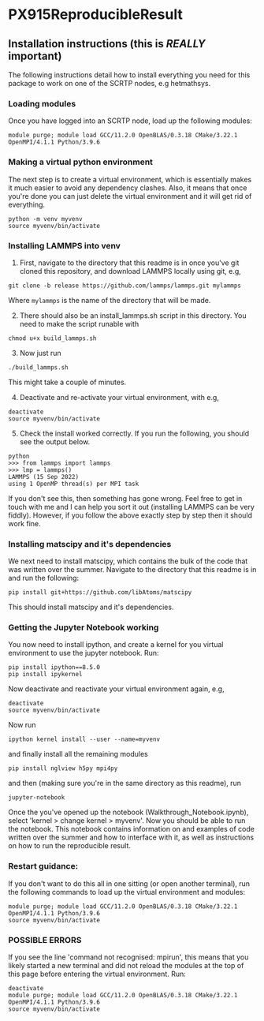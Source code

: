 # PX915ReproducibleResult
## Installation instructions (this is *REALLY* important)
The following instructions detail how to install everything you need for this package to work on one of the SCRTP nodes, e.g hetmathsys.

### Loading modules

Once you have logged into an SCRTP node, load up the following modules:

```
module purge; module load GCC/11.2.0 OpenBLAS/0.3.18 CMake/3.22.1 OpenMPI/4.1.1 Python/3.9.6
```

### Making a virtual python environment

The next step is to create a virtual environment, which is essentially makes it much easier to avoid any dependency clashes. Also, it means that once you're done you can just delete the virtual environment and it will get rid of everything.

```
python -m venv myvenv
source myvenv/bin/activate
```

### Installing LAMMPS into venv
1. First, navigate to the directory that this readme is in once you've git cloned this repository, and download LAMMPS locally using git, e.g,
```
git clone -b release https://github.com/lammps/lammps.git mylammps
```
Where `mylammps` is the name of the directory that will be made.

2. There should also be an install_lammps.sh script in this directory. You need to make the script runable with 
```
chmod u+x build_lammps.sh
```

3. Now just run
```
./build_lammps.sh
```
This might take a couple of minutes.

4. Deactivate and re-activate your virtual environment, with e.g,
```
deactivate
source myvenv/bin/activate
```
5. Check the install worked correctly. If you run the following, you should see the output below.
```
python
>>> from lammps import lammps
>>> lmp = lammps()
LAMMPS (15 Sep 2022)
using 1 OpenMP thread(s) per MPI task
```
If you don't see this, then something has gone wrong. Feel free to get in touch with me and I can help you sort it out (installing LAMMPS can be very fiddly). However, if you follow the above exactly step by step then it should work fine. 

### Installing matscipy and it's dependencies
We next need to install matscipy, which contains the bulk of the code that was written over the summer. Navigate to the directory that this readme is in and run the following:
```
pip install git+https://github.com/libAtoms/matscipy
```
This should install matscipy and it's dependencies.

### Getting the Jupyter Notebook working
You now need to install ipython, and create a kernel for you virtual environment to use the jupyter notebook. Run:
```
pip install ipython==8.5.0
pip install ipykernel
```
Now deactivate and reactivate your virtual environment again, e.g,
```
deactivate
source myvenv/bin/activate
```

Now run
```
ipython kernel install --user --name=myvenv
```
and finally install all the remaining modules
```
pip install nglview h5py mpi4py
```

and then (making sure you're in the same directory as this readme), run
```
jupyter-notebook
```
Once the you've opened up the notebook (Walkthrough_Notebook.ipynb), select 'kernel > change kernel > myvenv'. Now you should be able to run the notebook. This notebook contains information on and examples of code written over the summer and how to interface with it, as well as instructions on how to run the reproducible result.

### Restart guidance:
If you don't want to do this all in one sitting (or open another terminal), run the following commands to load up the virtual environment and modules:

```
module purge; module load GCC/11.2.0 OpenBLAS/0.3.18 CMake/3.22.1 OpenMPI/4.1.1 Python/3.9.6
source myvenv/bin/activate
```

### POSSIBLE ERRORS
If you see the line 'command not recognised: mpirun', this means that you likely started a new terminal and did not reload the modules at the top of this page before entering the virtual environment. Run:

```
deactivate
module purge; module load GCC/11.2.0 OpenBLAS/0.3.18 CMake/3.22.1 OpenMPI/4.1.1 Python/3.9.6
source myvenv/bin/activate
```